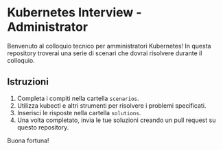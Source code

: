 # Kubernetes Interview - Administrator

Benvenuto al colloquio tecnico per amministratori Kubernetes! In questa repository troverai una serie di scenari che dovrai risolvere durante il colloquio.

## Istruzioni
1. Completa i compiti nella cartella `scenarios`.
2. Utilizza kubectl e altri strumenti per risolvere i problemi specificati.
3. Inserisci le risposte nella cartella `solutions`.
4. Una volta completato, invia le tue soluzioni creando un pull request su questo repository.

Buona fortuna!